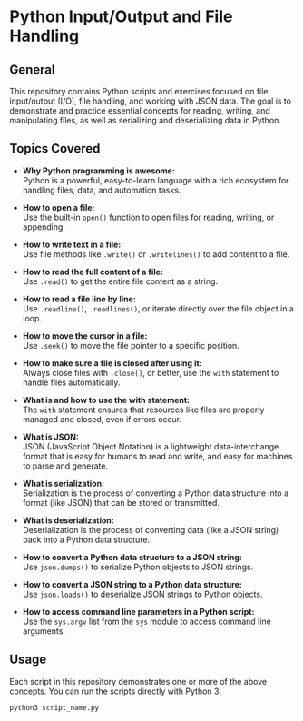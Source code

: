 # Python Input/Output and File Handling

## General

This repository contains Python scripts and exercises focused on file input/output (I/O), file handling, and working with JSON data. The goal is to demonstrate and practice essential concepts for reading, writing, and manipulating files, as well as serializing and deserializing data in Python.

## Topics Covered

- **Why Python programming is awesome:**  
  Python is a powerful, easy-to-learn language with a rich ecosystem for handling files, data, and automation tasks.

- **How to open a file:**  
  Use the built-in `open()` function to open files for reading, writing, or appending.

- **How to write text in a file:**  
  Use file methods like `.write()` or `.writelines()` to add content to a file.

- **How to read the full content of a file:**  
  Use `.read()` to get the entire file content as a string.

- **How to read a file line by line:**  
  Use `.readline()`, `.readlines()`, or iterate directly over the file object in a loop.

- **How to move the cursor in a file:**  
  Use `.seek()` to move the file pointer to a specific position.

- **How to make sure a file is closed after using it:**  
  Always close files with `.close()`, or better, use the `with` statement to handle files automatically.

- **What is and how to use the with statement:**  
  The `with` statement ensures that resources like files are properly managed and closed, even if errors occur.

- **What is JSON:**  
  JSON (JavaScript Object Notation) is a lightweight data-interchange format that is easy for humans to read and write, and easy for machines to parse and generate.

- **What is serialization:**  
  Serialization is the process of converting a Python data structure into a format (like JSON) that can be stored or transmitted.

- **What is deserialization:**  
  Deserialization is the process of converting data (like a JSON string) back into a Python data structure.

- **How to convert a Python data structure to a JSON string:**  
  Use `json.dumps()` to serialize Python objects to JSON strings.

- **How to convert a JSON string to a Python data structure:**  
  Use `json.loads()` to deserialize JSON strings to Python objects.

- **How to access command line parameters in a Python script:**  
  Use the `sys.argv` list from the `sys` module to access command line arguments.

## Usage

Each script in this repository demonstrates one or more of the above concepts. You can run the scripts directly with Python 3:

```bash
python3 script_name.py
```
